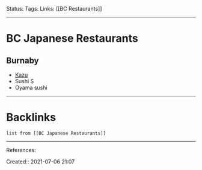 Status: 
Tags: 
Links: [[BC Restaurants]]
___
# BC Japanese Restaurants
## Burnaby
- [Kazu](https://www.yelp.ca/biz/kazu-japanese-restaurant-burnaby-2)
- Sushi S
- Oyama sushi
___
# Backlinks
```dataview
list from [[BC Japanese Restaurants]]
```
___
References: 

Created:: 2021-07-06 21:07
